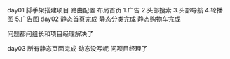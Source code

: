 day01
  脚手架搭建项目
  路由配置
  布局首页
    1.广告
    2.头部搜索
    3.头部导航
    4.轮播图
    5.广告图
day02
  静态首页完成
  静态分类完成
  静态购物车完成
  
  问题都问组长和项目经理解决了
  
day03
  所有静态页面完成
  动态没写呢
  问项目经理了
  
